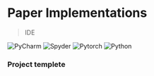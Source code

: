# Paper Implementations

> IDE

![PyCharm](https://img.shields.io/badge/PyCharm-2019.3(Professional%20Edition)-brightgreen)
![Spyder](https://img.shields.io/badge/Spyder-3.3.6-yellow)
![Pytorch](https://img.shields.io/badge/PyTorch-1.3.1-red)
![Python](https://img.shields.io/badge/Python-3.7.5-blue)

### Project templete

